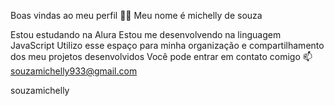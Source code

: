 Boas vindas ao meu perfil 💙💙
Meu nome é michelly de souza

Estou estudando na Alura
Estou me desenvolvendo na linguagem JavaScript
Utilizo esse espaço para minha organização e compartilhamento dos meu projetos desenvolvidos
Você pode entrar em contato comigo 📫
souzamichelly933@gmail.com

souzamichelly
